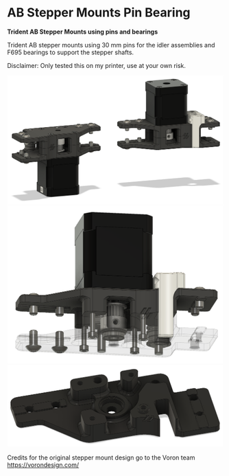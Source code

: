 # AB Stepper Mounts Pin Bearing

**Trident AB Stepper Mounts using pins and bearings**

Trident AB stepper mounts using 30 mm pins for the idler assemblies and F695 bearings to support the stepper shafts.

Disclaimer: Only tested this on my printer, use at your own risk.

![](./images/AB_Mount_Pin_Bear_1.png)
![](./images/AB_Mount_Pin_Bear_2.png)
![](./images/AB_Mount_Pin_Bear_3.png)

Credits for the original stepper mount design go to the Voron team 
https://vorondesign.com/

